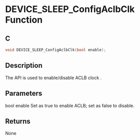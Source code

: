 # DEVICE_SLEEP_ConfigAclbClk Function

## C

```c
void DEVICE_SLEEP_ConfigAclbClk(bool enable);
```

## Description

 The API is used to enable/disable ACLB clock .

## Parameters

 bool enable Set as true to enable ACLB; set as false to disable.  

## Returns

 None 

